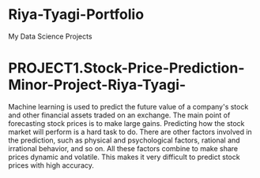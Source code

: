 # Riya-Tyagi-Portfolio
My Data Science Projects

# PROJECT1.Stock-Price-Prediction-Minor-Project-Riya-Tyagi-
Machine learning is used to predict the future value of a company's stock and other financial assets traded on an exchange. The main point of forecasting stock prices is to make large gains. Predicting how the stock market will perform is a hard task to do. There are other factors involved in the prediction, such as physical and psychological factors, rational and irrational behavior, and so on. All these factors combine to make share prices dynamic and volatile. This makes it very difficult to predict stock prices with high accuracy.
